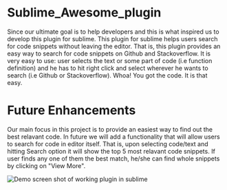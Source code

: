 # Sublime_Awesome_plugin
Since our ultimate goal is to help developers and this is what inspired us to develop this plugin for sublime. This plugin for sublime helps users search for code snippets without leaving the editor. That is, this plugin provides an easy way to search for code snippets on Github and Stackoverflow. It is very easy to use: user selects the text or some part of code (i.e function definition) and he has to hit right click and select wherever he wants  to search (i.e Github or Stackoverflow). Whoa! You got the code. It is that easy. 

# Future Enhancements
Our main focus in this project is to provide an easiest way to find out the best relavant code. In future we will add a functionality that will allow users to search for code in editor itself. That is, upon selecting code/text and hitting Search option it will show the top 5 most relavant code snippets. If user finds any one of them the best match, he/she can find whole snippets by clicking on "View More".

<img src="https://drive.google.com/drive/folders/1mZmV3iFS5C6m20hXLZ8LT34kB6HuaBA1" alt="Demo screen shot of working plugin in sublime">
